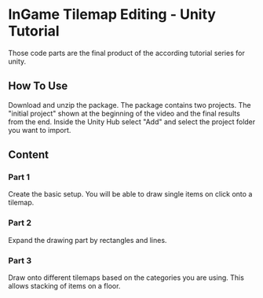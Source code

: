# InGame Tilemap Editing - Unity Tutorial

Those code parts are the final product of the according tutorial series for unity.

## How To Use

Download and unzip the package. The package contains two projects. The "initial project" shown at the beginning of the video and the final results from the end. Inside the Unity Hub select "Add" and select the project folder you want to import.

## Content

### Part 1
Create the basic setup. You will be able to draw single items on click onto a tilemap.

### Part 2
Expand the drawing part by rectangles and lines.

### Part 3
Draw onto different tilemaps based on the categories you are using. This allows stacking of items on a floor.